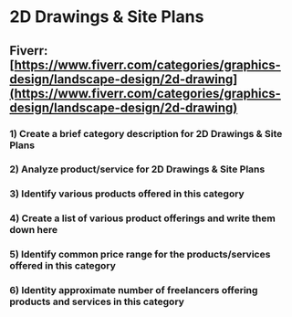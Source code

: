 # 2D Drawings & Site Plans
## Fiverr: [https://www.fiverr.com/categories/graphics-design/landscape-design/2d-drawing](https://www.fiverr.com/categories/graphics-design/landscape-design/2d-drawing)
### 1) Create a brief category description for 2D Drawings & Site Plans
### 2) Analyze product/service for 2D Drawings & Site Plans
### 3) Identify various products offered in this category
### 4) Create a list of various product offerings and write them down here
### 5) Identify common price range for the products/services offered in this category
### 6) Identity approximate number of freelancers offering products and services in this category
